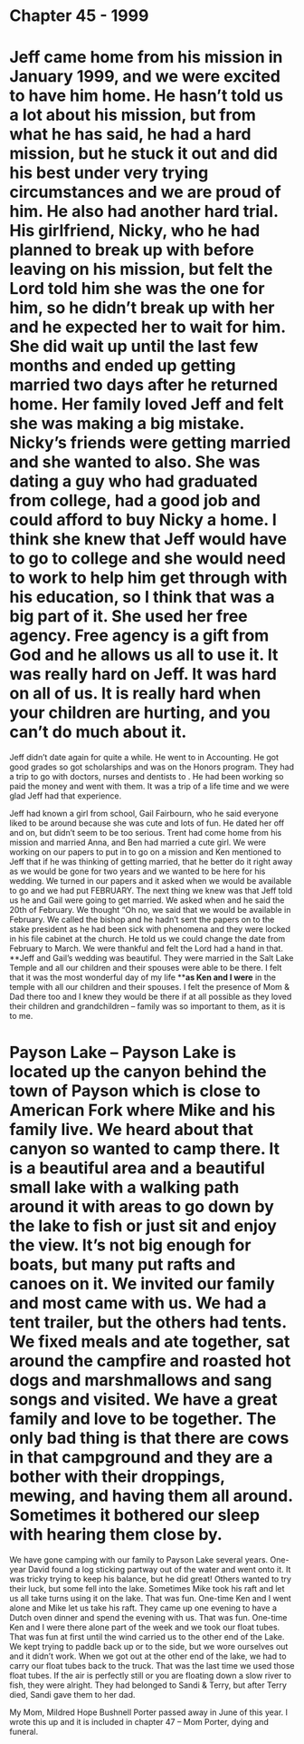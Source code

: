 # Chapter 45 - 1999

# Jeff came home from his mission in January 1999, and we were excited to have him home.  He hasn’t told us a lot about his mission, but from what he has said, he had a hard mission, but he stuck it out and did his best under very trying circumstances and we are proud of him.  He also had another hard trial.  His girlfriend, Nicky, who he had planned to break up with before leaving on his mission, but felt the Lord told him she was the one for him, so he didn’t break up with her and he expected her to wait for him.  She did wait up until the last few months and ended up getting married two days after he returned home.  Her family loved Jeff and felt she was making a big mistake.  Nicky’s friends were getting married and she wanted to also.  She was dating a guy who had graduated from college, had a good job and could afford to buy Nicky a home.   I think she knew that Jeff would have to go to college and she would need to work to help him get through with his education, so I think that was a big part of it.  She used her free agency.  Free agency is a gift from God and he allows us all to use it.  It was really hard on Jeff.   It was hard on all of us.  It is really hard when your children are hurting, and you can’t do much about it.

Jeff didn’t date again for quite a while.  He went to  in Accounting.  He got good grades so got scholarships and was on the Honors program.  They had a trip to go with doctors, nurses and dentists to .  He had been working so paid the money and went with them.  It was a trip of a life time and we were glad Jeff had that experience.

Jeff had known a girl from school, Gail Fairbourn, who he said everyone liked to be around because she was cute and lots of fun.  He dated her off and on, but didn’t seem to be too serious.  Trent had come home from his mission and married Anna, and Ben had married a cute girl.  We were working on our papers to put in to go on a mission and Ken mentioned to Jeff that if he was thinking of getting married, that he better do it right away as we would be gone for two years and we wanted to be here for his wedding.  We turned in our papers and it asked when we would be available to go and we had put FEBRUARY.  The next thing we knew was that Jeff told us he and Gail were going to get married.  We asked when and he said the 20th of February.  We thought “Oh no, we said that we would be available in February.  We called the bishop and he hadn’t sent the papers on to the stake president as he had been sick with phenomena and they were locked in his file cabinet at the church.  He told us we could change the date from February to March.  We were thankful and felt the Lord had a hand in that.  **Jeff and Gail’s wedding was beautiful.  They were married in the Salt Lake Temple and all our children and their spouses were able to be there.  I felt that it was the most wonderful day of my life ****as Ken and I were** in the temple with all our children and their spouses.  I felt the presence of Mom & Dad there too and I knew they would be there if at all possible as they loved their children and grandchildren – family was so important to them, as it is to me.

# Payson Lake – Payson Lake is located up the canyon behind the town of Payson which is close to American Fork where Mike and his family live.  We heard about that canyon so wanted to camp there.  It is a beautiful area and a beautiful small lake with a walking path around it with areas to go down by the lake to fish or just sit and enjoy the view.  It’s not big enough for boats, but many put rafts and canoes on it.  We invited our family and most came with us.  We had a tent trailer, but the others had tents.  We fixed meals and ate together, sat around the campfire and roasted hot dogs and marshmallows and sang songs and visited.  We have a great family and love to be together.  The only bad thing is that there are cows in that campground and they are a bother with their droppings, mewing, and having them all around.  Sometimes it bothered our sleep with hearing them close by.
We have gone camping with our family to Payson Lake several years.  One-year David found a log sticking partway out of the water and went onto it.  It was tricky trying to keep his balance, but he did great!  Others wanted to try their luck, but some fell into the lake.  Sometimes Mike took his raft and let us all take turns using it on the lake.  That was fun.  One-time Ken and I went alone and Mike let us take his raft.  They came up one evening to have a Dutch oven dinner and spend the evening with us.  That was fun.  One-time Ken and I were there alone part of the week and we took our float tubes.  That was fun at first until the wind carried us to the other end of the Lake.  We kept trying to paddle back up or to the side, but we wore ourselves out and it didn’t work.  When we got out at the other end of the lake, we had to carry our float tubes back to the truck.  That was the last time we used those float tubes.  If the air is perfectly still or you are floating down a slow river to fish, they were alright.  They had belonged to Sandi & Terry, but after Terry died, Sandi gave them to her dad.

My Mom, Mildred Hope Bushnell Porter passed away in June of this year.  I wrote this up and it is included in chapter 47 – Mom Porter, dying and funeral.
